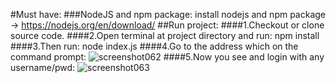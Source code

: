 #Must have:
###NodeJS and npm package: 
    install nodejs and npm package -> https://nodejs.org/en/download/
##Run project:
####1.Checkout or clone source code.
####2.Open terminal at project directory and run:
      npm install
####3.Then run:
     node index.js
####4.Go to the address which on the command prompt:
![screenshot062](https://cloud.githubusercontent.com/assets/8589460/17784523/01743448-65a7-11e6-92a4-c3860b734645.jpg)
####5.Now you see and login with any username/pwd:
![screenshot063](https://cloud.githubusercontent.com/assets/8589460/17784544/1c2fcefa-65a7-11e6-9f74-2288c4f365ac.jpg)




